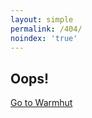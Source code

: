 ```yaml
---
layout: simple
permalink: /404/
noindex: 'true'
---
```

<div class = 'center-text transparent'>
<h2>Oops!</h2>
<a href = '/' class = 'btn green'>Go to Warmhut</a>
</div>
